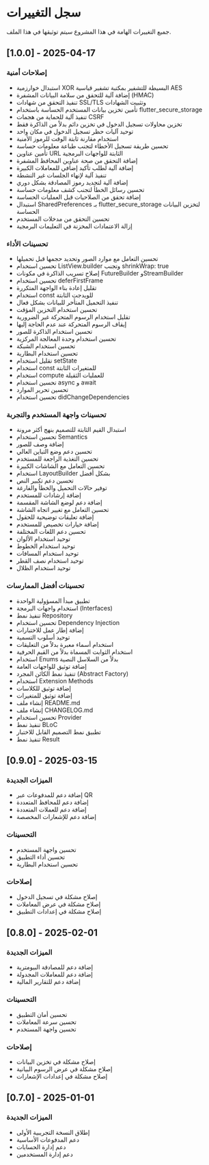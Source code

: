 # سجل التغييرات

جميع التغييرات الهامة في هذا المشروع سيتم توثيقها في هذا الملف.

## [1.0.0] - 2025-04-17

### إصلاحات أمنية

- استبدال خوارزمية XOR البسيطة للتشفير بمكتبة تشفير قياسية AES
- إضافة آلية للتحقق من سلامة البيانات المشفرة (HMAC)
- تنفيذ التحقق من شهادات SSL/TLS وتثبيت الشهادات
- تأمين تخزين بيانات المستخدم الحساسة باستخدام flutter_secure_storage
- تنفيذ آلية للحماية من هجمات CSRF
- تخزين محاولات تسجيل الدخول في تخزين دائم بدلاً من الذاكرة فقط
- توحيد آليات حظر تسجيل الدخول في مكان واحد
- استخدام مقارنة ثابتة الوقت للرموز الأمنية
- تحسين طريقة تسجيل الأخطاء لتجنب طباعة معلومات حساسة
- تأمين عناوين URL الثابتة للواجهات البرمجية
- إضافة التحقق من صحة عناوين المحافظ المشفرة
- إضافة آلية لطلب تأكيد إضافي للمعاملات الكبيرة
- تنفيذ آلية لإنهاء الجلسات غير النشطة
- إضافة آلية لتجديد رموز المصادقة بشكل دوري
- تحسين رسائل الخطأ لتجنب كشف معلومات حساسة
- إضافة تحقق من الصلاحيات قبل العمليات الحساسة
- استبدال SharedPreferences بـ flutter_secure_storage لتخزين البيانات الحساسة
- تحسين التحقق من مدخلات المستخدم
- إزالة الاعتمادات المخزنة في التعليمات البرمجية

### تحسينات الأداء

- تحسين التعامل مع موارد الصور وتحديد حجمها قبل تحميلها
- تحسين استخدام ListView.builder وتجنب shrinkWrap: true
- إصلاح تسريب الذاكرة في مكونات FutureBuilder وStreamBuilder
- تحسين استخدام deferFirstFrame
- تقليل إعادة بناء الواجهة المتكررة
- استخدام const للويدجت الثابتة
- تنفيذ التحميل المتأخر للبيانات بشكل فعال
- تحسين استخدام التخزين المؤقت
- تقليل استخدام الرسوم المتحركة غير الضرورية
- إيقاف الرسوم المتحركة عند عدم الحاجة إليها
- تحسين استخدام الذاكرة للصور
- تحسين استخدام وحدة المعالجة المركزية
- تحسين استخدام الشبكة
- تحسين استخدام البطارية
- تقليل استخدام setState
- استخدام const للمتغيرات الثابتة
- استخدام compute للعمليات الثقيلة
- تحسين استخدام async و await
- تحسين تحرير الموارد
- تحسين استخدام didChangeDependencies

### تحسينات واجهة المستخدم والتجربة

- استبدال القيم الثابتة للتصميم بنهج أكثر مرونة
- تحسين استخدام Semantics
- إضافة وصف للصور
- تحسين دعم وضع التباين العالي
- تحسين التغذية الراجعة للمستخدم
- تحسين التعامل مع الشاشات الكبيرة
- استخدام LayoutBuilder بشكل أفضل
- تحسين دعم تكبير النص
- توفير حالات التحميل والخطأ والفارغة
- إضافة إرشادات للمستخدم
- إضافة دعم لوضع الشاشة المقسمة
- تحسين التعامل مع تغيير اتجاه الشاشة
- إضافة تعليقات توضيحية للحقول
- إضافة خيارات تخصيص للمستخدم
- تحسين دعم اللغات المختلفة
- توحيد استخدام الألوان
- توحيد استخدام الخطوط
- توحيد استخدام المسافات
- توحيد استخدام نصف القطر
- توحيد استخدام الظلال

### تحسينات أفضل الممارسات

- تطبيق مبدأ المسؤولية الواحدة
- استخدام واجهات البرمجة (Interfaces)
- تنفيذ نمط Repository
- تحسين استخدام Dependency Injection
- إضافة إطار عمل للاختبارات
- توحيد أسلوب التسمية
- استخدام أسماء معبرة بدلاً من التعليقات
- استخدام الثوابت المسماة بدلاً من القيم الحرفية
- استخدام Enums بدلاً من السلاسل النصية
- إضافة توثيق للواجهات العامة
- تنفيذ نمط الكائن المجرد (Abstract Factory)
- استخدام Extension Methods
- إضافة توثيق للكلاسات
- إضافة توثيق للمتغيرات
- إنشاء ملف README.md
- إنشاء ملف CHANGELOG.md
- تحسين استخدام Provider
- تنفيذ نمط BLoC
- تطبيق نمط التصميم القابل للاختبار
- تنفيذ نمط Result

## [0.9.0] - 2025-03-15

### الميزات الجديدة

- إضافة دعم للمدفوعات عبر QR
- إضافة دعم للمحافظ المتعددة
- إضافة دعم للعملات المتعددة
- إضافة دعم للإشعارات المخصصة

### التحسينات

- تحسين واجهة المستخدم
- تحسين أداء التطبيق
- تحسين استخدام البطارية

### إصلاحات

- إصلاح مشكلة في تسجيل الدخول
- إصلاح مشكلة في عرض المعاملات
- إصلاح مشكلة في إعدادات التطبيق

## [0.8.0] - 2025-02-01

### الميزات الجديدة

- إضافة دعم للمصادقة البيومترية
- إضافة دعم للمعاملات المجدولة
- إضافة دعم للتقارير المالية

### التحسينات

- تحسين أمان التطبيق
- تحسين سرعة المعاملات
- تحسين واجهة المستخدم

### إصلاحات

- إصلاح مشكلة في تخزين البيانات
- إصلاح مشكلة في عرض الرسوم البيانية
- إصلاح مشكلة في إعدادات الإشعارات

## [0.7.0] - 2025-01-01

### الميزات الجديدة

- إطلاق النسخة التجريبية الأولى
- دعم المدفوعات الأساسية
- دعم إدارة الحسابات
- دعم إدارة المستخدمين
